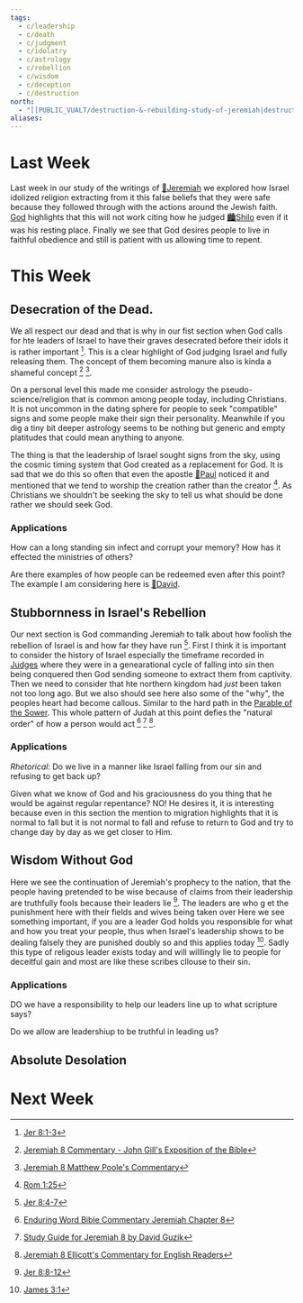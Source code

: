 ```yaml
---
tags:
  - c/leadership
  - c/death
  - c/judgment
  - c/idolatry
  - c/astrology
  - c/rebellion
  - c/wisdom
  - c/deception
  - c/destruction
north:
  - "[[PUBLIC_VUALT/destruction-&-rebuilding-study-of-jeremiah|destruction-&-rebuilding-study-of-jeremiah]]"
aliases:
---
```

# Last Week
Last week in our study of the writings of [🧑Jeremiah](%F0%9F%A7%91Jeremiah.md) we explored how Israel idolized religion extracting from it this false beliefs that they were safe because they followed through with the actions around the Jewish faith. [God](God.md) highlights that this will not work citing how he judged [🏙️Shilo](%F0%9F%8F%99%EF%B8%8FShilo.md) even if it was his resting place. Finally we see that God desires people to live in faithful obedience and still is patient with us allowing time to repent.

# This Week
[^guzik]: [Study Guide for Jeremiah 8 by David Guzik](https://www.blueletterbible.org/comm/guzik_david/study-guide/jeremiah/jeremiah-8.cfm)
[^garner-howes]: [Jeremiah 8 - Garner-Howes Baptist Commentary - Bible Commentaries - StudyLight.org](https://www.studylight.org/commentaries/eng/ghb/jeremiah-8.html)
[^matthew-pool]: [Jeremiah 8 Matthew Poole's Commentary](https://biblehub.com/commentaries/poole/jeremiah/8.htm)
[^ellicott]: [Jeremiah 8 Ellicott's Commentary for English Readers](https://biblehub.com/commentaries/ellicott/jeremiah/8.htm)
[^john-gill]: [Jeremiah 8 Commentary - John Gill's Exposition of the Bible](https://www.biblestudytools.com/commentaries/gills-exposition-of-the-bible/jeremiah-8/)
[^matthew-henry]: [Jeremiah 8 Commentary - Matthew Henry Commentary on the Whole Bible (Complete)](https://www.biblestudytools.com/commentaries/matthew-henry-complete/jeremiah/8.html)
[^enduring-word]: [Enduring Word Bible Commentary Jeremiah Chapter 8](https://enduringword.com/bible-commentary/jeremiah-8/)
[^m1]: [Jer 8:1-3](Jer%208.md)
[^m2]: [Jer 8:4-7](Jer%208.md)
[^m3]: [Jer 8:8-12](Jer%208.md)
[^m4]: [Jer 8:13](Jer%208.md)
This chapter has some interesting turns in it. We see that the leadership of [Israel](../%F0%9F%8F%99%EF%B8%8F%F0%9F%8F%99%EF%B8%8FNation%20of%20Israel.md) is called out for idolatry.

## Desecration of the Dead.
[^b1]: [Rom 1:25](Rom%201.md)

We all respect our dead and that is why in our fist section when God calls for hte leaders of Israel to have their graves desecrated before their idols it is rather important [^m1]. This is a clear highlight of God judging Israel and fully releasing them. The concept of them becoming manure also is kinda a shameful concept [^john-gill] [^matthew-pool].  

On a personal level this made me consider astrology the pseudo-science/religion that is common among people today, including Christians. It is not uncommon in the dating sphere for people to seek "compatible" signs and some people make their sign their personality. Meanwhile if you dig a tiny bit deeper astrology seems to be nothing but generic and empty platitudes that could mean anything to anyone.

The thing is that the leadership of Israel sought signs from the sky, using the cosmic timing system that God created as a replacement for God. It is sad that we do this so often that even the apostle [🧑Paul](%F0%9F%A7%91Paul.md) noticed it and mentioned that we tend to worship the creation rather than the creator [^b1]. As Christians we shouldn't be seeking the sky to tell us what should be done rather we should seek God.

### Applications

How can a long standing sin infect and corrupt your memory?
How has it effected the ministries of others?

Are there examples of how people can be redeemed even after this point?
    The example I am considering here is [🧑David](%F0%9F%A7%91David.md).

## Stubbornness in Israel's Rebellion
Our next section is God commanding Jeremiah to talk about how foolish the rebellion of Israel is and how far they have run [^m2]. First I think it is important to consider the history of Israel especially the timeframe recorded in [Judges](Judges.md) where they were in a genearational cycle of falling into sin then being conquered then God sending someone to extract them from captivity. Then we need to consider that hte northern kingdom had *just* been taken not too long ago. But we also should see here also some of the "why", the peoples heart had become callous. Similar to the hard path in the [Parable of the Sower](Parable%20of%20the%20Sower.md).  This whole pattern of Judah at this point defies the "natural order" of how a person would act [^enduring-word] [^guzik] [^ellicott].

### Applications

*Rhetorical*: Do we live in a manner like Israel falling from our sin and refusing to get back up?

Given what we know of God and his graciousness do you thing that he would be against regular repentance?
    NO! He desires it, it is interesting because even in this section the mention to migration highlights that it is normal to fall but it is not normal to fall and refuse to return to God and try to change day by day as we get closer to Him.

## Wisdom Without God
[^b2]: [James 3:1](James%203.md)

Here we see the continuation of Jeremiah's prophecy to the nation, that the people having pretended to be wise because of claims from their leadership are truthfully fools because their leaders lie [^m3]. The leaders are who g et the punishment here with their fields and wives being taken over Here we see something important, if you are a leader God holds you responsible for what and how you treat your people, thus when Israel's leadership shows to be dealing falsely they  are punished doubly so and this applies today [^b2]. Sadly this type of religous leader exists today and will willlingly lie to people for deceitful gain and most are like these scribes cllouse to their sin.

### Applications
DO we have a responsibility to help our leaders line up to what scripture says?

Do we allow are leadershiup to be truthful in leading us?

## Absolute Desolation



# Next Week
